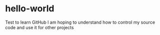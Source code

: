 # hello-world
Test to learn GitHub
I am hoping to understand how to control my source code and use it for other projects
